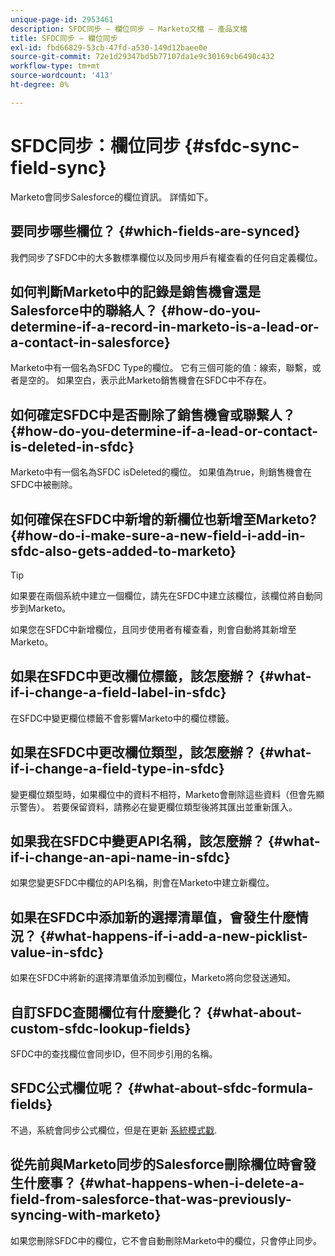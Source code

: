 ```yaml
---
unique-page-id: 2953461
description: SFDC同步 — 欄位同步 — Marketo文檔 — 產品文檔
title: SFDC同步 — 欄位同步
exl-id: fbd66829-53cb-47fd-a530-149d12baee0e
source-git-commit: 72e1d29347bd5b77107da1e9c30169cb6490c432
workflow-type: tm+mt
source-wordcount: '413'
ht-degree: 0%

---
```


# SFDC同步：欄位同步 {#sfdc-sync-field-sync}

Marketo會同步Salesforce的欄位資訊。 詳情如下。

## 要同步哪些欄位？ {#which-fields-are-synced}

我們同步了SFDC中的大多數標準欄位以及同步用戶有權查看的任何自定義欄位。

## 如何判斷Marketo中的記錄是銷售機會還是Salesforce中的聯絡人？ {#how-do-you-determine-if-a-record-in-marketo-is-a-lead-or-a-contact-in-salesforce}

Marketo中有一個名為SFDC Type的欄位。 它有三個可能的值：線索，聯繫，或者是空的。 如果空白，表示此Marketo銷售機會在SFDC中不存在。

## 如何確定SFDC中是否刪除了銷售機會或聯繫人？ {#how-do-you-determine-if-a-lead-or-contact-is-deleted-in-sfdc}

Marketo中有一個名為SFDC isDeleted的欄位。 如果值為true，則銷售機會在SFDC中被刪除。

## 如何確保在SFDC中新增的新欄位也新增至Marketo? {#how-do-i-make-sure-a-new-field-i-add-in-sfdc-also-gets-added-to-marketo}

>[!TIP]
>
>如果要在兩個系統中建立一個欄位，請先在SFDC中建立該欄位，該欄位將自動同步到Marketo。

如果您在SFDC中新增欄位，且同步使用者有權查看，則會自動將其新增至Marketo。

## 如果在SFDC中更改欄位標籤，該怎麼辦？ {#what-if-i-change-a-field-label-in-sfdc}

在SFDC中變更欄位標籤不會影響Marketo中的欄位標籤。

## 如果在SFDC中更改欄位類型，該怎麼辦？ {#what-if-i-change-a-field-type-in-sfdc}

變更欄位類型時，如果欄位中的資料不相符，Marketo會刪除這些資料（但會先顯示警告）。 若要保留資料，請務必在變更欄位類型後將其匯出並重新匯入。

## 如果我在SFDC中變更API名稱，該怎麼辦？ {#what-if-i-change-an-api-name-in-sfdc}

如果您變更SFDC中欄位的API名稱，則會在Marketo中建立新欄位。

## 如果在SFDC中添加新的選擇清單值，會發生什麼情況？ {#what-happens-if-i-add-a-new-picklist-value-in-sfdc}

如果在SFDC中將新的選擇清單值添加到欄位，Marketo將向您發送通知。

## 自訂SFDC查閱欄位有什麼變化？ {#what-about-custom-sfdc-lookup-fields}

SFDC中的查找欄位會同步ID，但不同步引用的名稱。

## SFDC公式欄位呢？ {#what-about-sfdc-formula-fields}

不過，系統會同步公式欄位，但是在更新 [系統模式戳](https://help.salesforce.com/apex/HTViewSolution?id=000193203&amp;language=en_US).

## 從先前與Marketo同步的Salesforce刪除欄位時會發生什麼事？ {#what-happens-when-i-delete-a-field-from-salesforce-that-was-previously-syncing-with-marketo}

如果您刪除SFDC中的欄位，它不會自動刪除Marketo中的欄位，只會停止同步。
